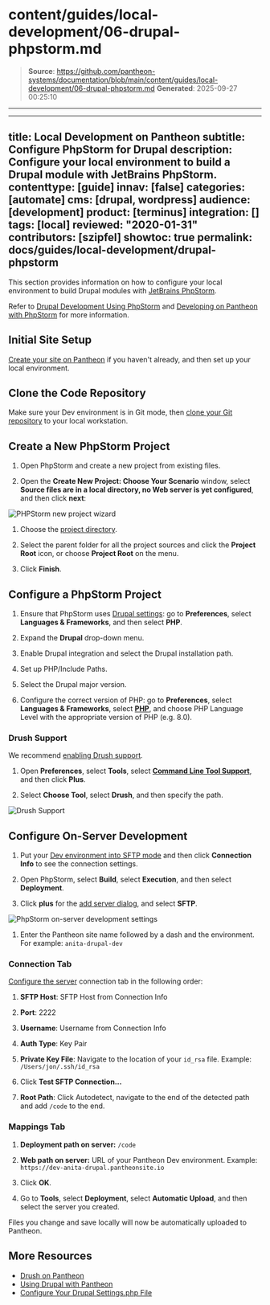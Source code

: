 # content/guides/local-development/06-drupal-phpstorm.md

> **Source**: https://github.com/pantheon-systems/documentation/blob/main/content/guides/local-development/06-drupal-phpstorm.md
> **Generated**: 2025-09-27 00:25:10

---

---
title: Local Development on Pantheon
subtitle: Configure PhpStorm for Drupal
description: Configure your local environment to build a Drupal module with JetBrains PhpStorm.
contenttype: [guide]
innav: [false]
categories: [automate]
cms: [drupal, wordpress]
audience: [development]
product: [terminus]
integration: []
tags: [local]
reviewed: "2020-01-31"
contributors: [szipfel]
showtoc: true
permalink: docs/guides/local-development/drupal-phpstorm
---

This section provides information on how to configure your local environment to build Drupal modules with [JetBrains PhpStorm](https://www.jetbrains.com/phpstorm/).

Refer to [Drupal Development Using PhpStorm](https://confluence.jetbrains.com/display/PhpStorm/Drupal+Development+using+PhpStorm) and [Developing on Pantheon with PhpStorm](https://confluence.jetbrains.com/display/PhpStorm/Developing+on+Pantheon+with+PhpStorm) for more information.

## Initial Site Setup

[Create your site on Pantheon](/guides/legacy-dashboard/create-sites) if you haven't already, and then set up your local environment.

## Clone the Code Repository

Make sure your Dev environment is in Git mode, then [clone your Git repository](/guides/git/git-config) to your local workstation.

## Create a New PhpStorm Project

1. Open PhpStorm and create a new project from existing files.

1. Open the **Create New Project: Choose Your Scenario** window, select **Source files are in a local directory, no Web server is yet configured**, and then click **next**:

  ![PHPStorm new project wizard](../../../images/phpstorm-newprojectwizard.png)

1. Choose the [project directory](https://www.jetbrains.com/help/phpstorm/create-new-project-choose-project-directory.html).

1. Select the parent folder for all the project sources and click the **Project Root** icon, or choose **Project Root** on the menu.

1. Click **Finish**.

## Configure a PhpStorm Project

1. Ensure that PhpStorm uses [Drupal settings](https://www.jetbrains.com/help/phpstorm/drupal.html): go to **Preferences**, select **Languages & Frameworks**, and then select **PHP**.

1. Expand the **Drupal** drop-down menu.

1. Enable Drupal integration and select the Drupal installation path.

1. Set up PHP/Include Paths.

1. Select the Drupal major version.

1. Configure the correct version of PHP: go to **Preferences**, select **Languages & Frameworks**, select [**PHP**](https://www.jetbrains.com/help/phpstorm/php.html), and choose PHP Language Level with the appropriate version of PHP (e.g. 8.0).

### Drush Support

We recommend [enabling Drush support](https://confluence.jetbrains.com/display/PhpStorm/Drupal+Development+using+PhpStorm#DrupalDevelopmentusingPhpStorm-DrupalCommandLineToolDrushIntegration).

1. Open **Preferences**, select **Tools**, select [**Command Line Tool Support**](https://www.jetbrains.com/help/phpstorm/command-line-tool-support.html), and then click **Plus**.

1. Select **Choose Tool**, select **Drush**, and then specify the path.

  ![Drush Support](../../../images/phpstorm-drushsupport.png)

## Configure On-Server Development

1. Put your [Dev environment into SFTP mode](/sftp) and then click **Connection Info** to see the connection settings.

1. Open PhpStorm, select **Build**, select **Execution**, and then select **Deployment**.

1. Click **plus** for the [add server dialog](https://www.jetbrains.com/help/phpstorm/add-server-dialog.html), and select **SFTP**.

  ![PhpStorm on-server development settings](../../../images/phpstorm-onserversettings.png)

1. Enter the Pantheon site name followed by a dash and the environment. For example: `anita-drupal-dev`

### Connection Tab

[Configure the server](https://www.jetbrains.com/help/phpstorm/deployment-connection-tab.html) connection tab in the following order:

1. **SFTP Host**: SFTP Host from Connection Info

1. **Port**: 2222

1. **Username**: Username from Connection Info

1. **Auth Type**: Key Pair

1. **Private Key File**: Navigate to the location of your `id_rsa` file. Example: `/Users/jon/.ssh/id_rsa`

1. Click **Test SFTP Connection...**

1. **Root Path**: Click Autodetect, navigate to the end of the detected path and add `/code` to the end.

### Mappings Tab

1. **Deployment path on server:** `/code`

1. **Web path on server:** URL of your Pantheon Dev environment. Example: `https://dev-anita-drupal.pantheonsite.io`

1. Click **OK**.

1. Go to **Tools**, select **Deployment**, select **Automatic Upload**, and then select the server you created.

Files you change and save locally will now be automatically uploaded to Pantheon.

## More Resources

- [Drush on Pantheon](/guides/drush)
- [Using Drupal with Pantheon](/develop-drupal)
- [Configure Your Drupal Settings.php File](/guides/php/settings-php)